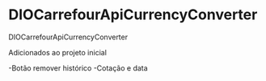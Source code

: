 # DIOCarrefourApiCurrencyConverter
DIOCarrefourApiCurrencyConverter

Adicionados ao projeto inicial

-Botão remover histórico
-Cotação e data 

